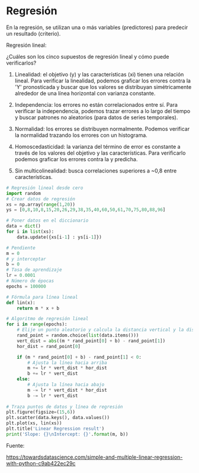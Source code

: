 # Regresión

En la regresión, se utilizan una o más variables (predictores) para predecir un resultado (criterio). 

Regresión lineal:

¿Cuáles son los cinco supuestos de regresión lineal y cómo puede verificarlos?

1. Linealidad: el objetivo (y) y las características (xi) tienen una relación lineal. Para verificar la linealidad, podemos graficar los errores contra la 'Y' pronosticada y buscar que los valores se distribuyan simétricamente alrededor de una línea horizontal con varianza constante.

2. Independencia: los errores no están correlacionados entre sí. Para verificar la independencia, podemos trazar errores a lo largo del tiempo y buscar patrones no aleatorios (para datos de series temporales).

3. Normalidad: los errores se distribuyen normalmente. Podemos verificar la normalidad trazando los errores con un histograma.

4. Homoscedasticidad: la varianza del término de error es constante a través de los valores del objetivo y las características. Para verificarlo podemos graficar los errores contra la y predicha.

5. Sin multicolinealidad: busca correlaciones superiores a ~0,8 entre características.


```python
# Regresión lineal desde cero
import random
# Crear datos de regresión
xs = np.array(range(1,20))
ys = [0,8,10,8,15,20,26,29,38,35,40,60,50,61,70,75,80,88,96]

# Poner datos en el diccionario
data = dict()
for i in list(xs):
    data.update({xs[i-1] : ys[i-1]})

# Pendiente
m = 0
# y interceptar
b = 0
# Tasa de aprendizaje
lr = 0.0001
# Número de épocas
epochs = 100000

# Fórmula para línea lineal
def lin(x):
    return m * x + b

# Algoritmo de regresión lineal
for i in range(epochs):
    # Elije un punto aleatorio y calcula la distancia vertical y la distancia horizontal
    rand_point = random.choice(list(data.items()))
    vert_dist = abs((m * rand_point[0] + b) - rand_point[1])
    hor_dist = rand_point[0]

    if (m * rand_point[0] + b) - rand_point[1] < 0:
        # Ajusta la línea hacia arriba
        m += lr * vert_dist * hor_dist
        b += lr * vert_dist   
    else:
        # Ajusta la línea hacia abajo
        m -= lr * vert_dist * hor_dist
        b -= lr * vert_dist
        
# Traza puntos de datos y línea de regresión
plt.figure(figsize=(15,6))
plt.scatter(data.keys(), data.values())
plt.plot(xs, lin(xs))
plt.title('Linear Regression result')  
print('Slope: {}\nIntercept: {}'.format(m, b))
```

Fuente:

https://towardsdatascience.com/simple-and-multiple-linear-regression-with-python-c9ab422ec29c

